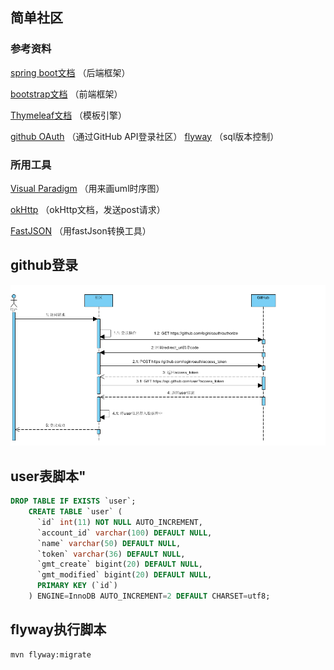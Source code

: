 ## 简单社区

### 参考资料
[spring boot文档](https://zed058.cn/code/dev/Spring%20Boot%20%E5%85%A5%E9%97%A8.html) （后端框架）

[bootstrap文档](https://v3.bootcss.com/getting-started/) （前端框架）

[Thymeleaf文档](https://spring.io/guides/gs/serving-web-content/)  （模板引擎）

[github OAuth](https://developer.github.com/apps/building-oauth-apps/creating-an-oauth-app/) （通过GitHub API登录社区）
[flyway](https://flywaydb.org/getstarted/firststeps/maven) （sql版本控制）

### 所用工具
[Visual Paradigm](https://www.visual-paradigm.com/cn/download/) （用来画uml时序图）

[okHttp](https://square.github.io/okhttp/) （okHttp文档，发送post请求）

[FastJSON](https://mvnrepository.com/artifact/com.alibaba/fastjson) （用fastJson转换工具）


## github登录
![githubLogin](images/git登录时序图.jpg)

## user表脚本"
~~~sql
DROP TABLE IF EXISTS `user`;
    CREATE TABLE `user` (
      `id` int(11) NOT NULL AUTO_INCREMENT,
      `account_id` varchar(100) DEFAULT NULL,
      `name` varchar(50) DEFAULT NULL,
      `token` varchar(36) DEFAULT NULL,
      `gmt_create` bigint(20) DEFAULT NULL,
      `gmt_modified` bigint(20) DEFAULT NULL,
      PRIMARY KEY (`id`)
    ) ENGINE=InnoDB AUTO_INCREMENT=2 DEFAULT CHARSET=utf8;
~~~
## flyway执行脚本
~~~
mvn flyway:migrate
~~~
    


